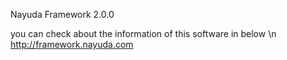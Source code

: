 Nayuda Framework 2.0.0

you can check about the information of this software in below \n
http://framework.nayuda.com
